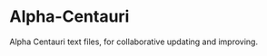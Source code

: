 Alpha-Centauri
==============

Alpha Centauri text files, for collaborative updating and improving.
